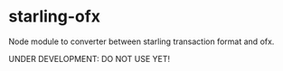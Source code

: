 # starling-ofx

Node module to converter between starling transaction format and ofx.

UNDER DEVELOPMENT: DO NOT USE YET!
